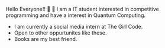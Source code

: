 Hello Everyone!! 👋
📖 I am a  IT student interested in competitive programming and have a interest in Quantum Computing.
* I am currently a social media intern at The Girl Code.
* Open to other oppurtunites like these.
* Books are my best friend.

